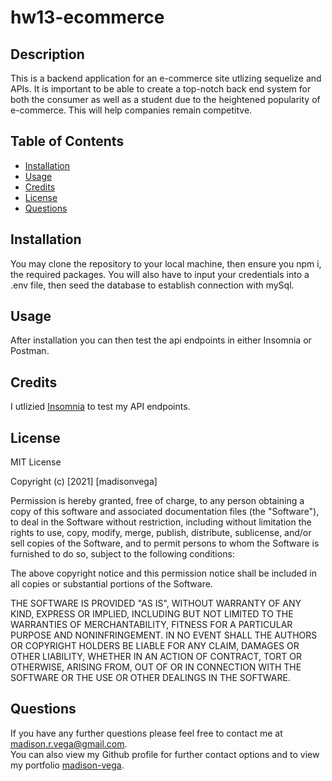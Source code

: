 # hw13-ecommerce

## Description
This is a backend application for an e-commerce site utlizing sequelize and APIs.  It is important to be able to create a top-notch back end system for both the consumer as well as a student due to the heightened popularity of e-commerce.  This will help companies remain competitve.   


## Table of Contents 

* [Installation](#installation)
* [Usage](#usage)
* [Credits](#credits)
* [License](#license)
* [Questions](#questions)


## Installation
You may clone the repository to your local machine, then ensure you npm i, the required packages.  You will also have to input your credentials into a .env file, then seed the database to establish connection with mySql.  


## Usage 
After installation you can then test the api endpoints in either Insomnia or Postman.



## Credits
I utlizied [Insomnia](https://insomnia.rest/) to test my API endpoints.



## License

 MIT License

Copyright (c) [2021] [madisonvega]

Permission is hereby granted, free of charge, to any person obtaining a copy
of this software and associated documentation files (the "Software"), to deal
in the Software without restriction, including without limitation the rights
to use, copy, modify, merge, publish, distribute, sublicense, and/or sell
copies of the Software, and to permit persons to whom the Software is
furnished to do so, subject to the following conditions:

The above copyright notice and this permission notice shall be included in all
copies or substantial portions of the Software.

THE SOFTWARE IS PROVIDED "AS IS", WITHOUT WARRANTY OF ANY KIND, EXPRESS OR
IMPLIED, INCLUDING BUT NOT LIMITED TO THE WARRANTIES OF MERCHANTABILITY,
FITNESS FOR A PARTICULAR PURPOSE AND NONINFRINGEMENT. IN NO EVENT SHALL THE
AUTHORS OR COPYRIGHT HOLDERS BE LIABLE FOR ANY CLAIM, DAMAGES OR OTHER
LIABILITY, WHETHER IN AN ACTION OF CONTRACT, TORT OR OTHERWISE, ARISING FROM,
OUT OF OR IN CONNECTION WITH THE SOFTWARE OR THE USE OR OTHER DEALINGS IN THE
SOFTWARE.



## Questions

If you have any further questions please feel free to contact me at madison.r.vega@gmail.com.  
You can also view my Github profile for further contact options and to view my portfolio 
[madison-vega](https://github.com/madison-vega).
